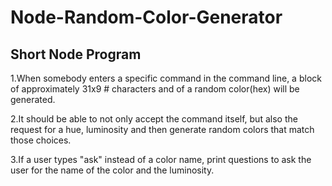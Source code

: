 # Node-Random-Color-Generator

## Short Node Program

1.When somebody enters a specific command in the command line, a block of approximately 31x9 # characters and of a random color(hex) will be generated.

2.It should be able to not only accept the command itself, but also the request for a hue, luminosity and then generate random colors that match those choices.

3.If a user types "ask" instead of a color name, print questions to ask the user for the name of the color and the luminosity.
